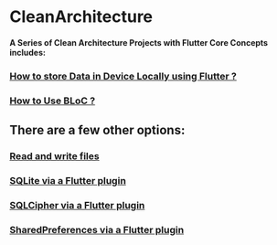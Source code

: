 # CleanArchitecture
 #### A Series of Clean Architecture Projects with Flutter Core Concepts includes:
 
 ### [How to store Data in Device Locally using Flutter ?](/data_storing_flutter)
 
 ### [How to Use BLoC ? ](/bloc_app)


 

## There are a few other options:

  ### [Read and write files](https://flutter.io/reading-writing-files/)<br>
  ### [SQLite via a Flutter plugin](https://github.com/tekartik/sqflite)<br>
  ### [SQLCipher via a Flutter plugin](https://github.com/drydart/flutter_sqlcipher)<br>
  ### [SharedPreferences via a Flutter plugin](https://github.com/flutter/plugins/tree/master/packages/shared_preferences)<br>



